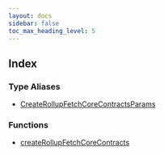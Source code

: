 ```yaml
---
layout: docs
sidebar: false
toc_max_heading_level: 5
---
```


## Index

### Type Aliases

- [CreateRollupFetchCoreContractsParams](type-aliases/CreateRollupFetchCoreContractsParams.md)

### Functions

- [createRollupFetchCoreContracts](functions/createRollupFetchCoreContracts.md)
